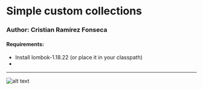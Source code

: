# Simple custom collections

### Author: Cristian Ramírez Fonseca

#### Requirements:
- Install lombok-1.18.22 (or place it in your classpath)
- 

_________________________________________________________

![alt text](https://www.planttext.com/api/plantuml/svg/XPB1JiCm38RlUGeVEm4li5vMZGlIn8KdC8qf5eap9MOQJBmxQThICXLn--t_yw_OoYufHdttpXXbTGJxu1oroa4ItC7UOKfmpzX5zCQmACKNR0aUia0D4Ix60C0Dl69wfBDMcoqyX-08fHuC6RjF6bcwsfYlPSw1aq8EwKcqjhAeEB5vw1JOriNi5R0aYbgnM3flSwMty6jWG8S2Ej9coMuMGUdAMyqfP2GVJlH7p60spbLZz-SiF8h9IFn9lSxBj-McJOpuKRPdVtJaIJILQ_It03E31vOtikjaXgxZvXVCyDIxhAN-Es1s93R_a6y0)